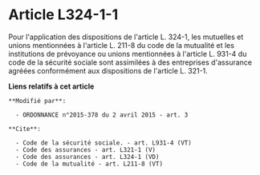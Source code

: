 # Article L324-1-1

Pour l'application des dispositions de l'article L. 324-1, les mutuelles et unions mentionnées à l'article L. 211-8 du code
de la mutualité et les institutions de prévoyance ou unions mentionnées à l'article L. 931-4 du code de la sécurité sociale
sont assimilées à des entreprises d'assurance agréées conformément aux dispositions de l'article L. 321-1.

**Liens relatifs à cet article**

	**Modifié par**:

	  - ORDONNANCE n°2015-378 du 2 avril 2015 - art. 3

	**Cite**:

	  - Code de la sécurité sociale. - art. L931-4 (VT)
	  - Code des assurances - art. L321-1 (V)
	  - Code des assurances - art. L324-1 (VD)
	  - Code de la mutualité - art. L211-8 (VT)
